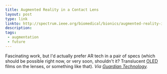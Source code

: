 ```yaml
---
title: Augmented Reality in a Contact Lens
layout: post
type: link
linkto: http://spectrum.ieee.org/biomedical/bionics/augmented-reality-in-a-contact-lens/0
description:
tags:
 - augmentation
 - future
---
```

Fascinating work, but I'd actually prefer AR tech in a pair of specs (which should be possible right now, or very soon, shouldn't it? Translucent <acronym title="Organic Light-Emitting Diode">OLED</acronym> films on the lenses, or something like that). _Via [Guardian Technology](http://www.guardian.co.uk/technology/blog/2009/sep/02/research-augmented-reality)._